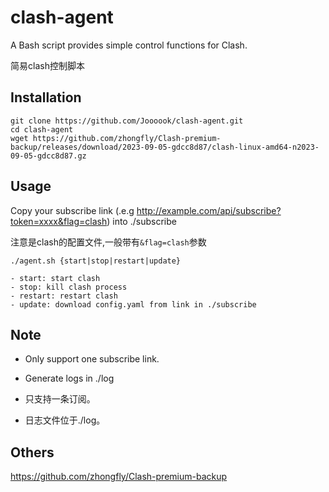 # clash-agent
A Bash script provides simple control functions for Clash.

简易clash控制脚本

## Installation
```
git clone https://github.com/Joooook/clash-agent.git
cd clash-agent
wget https://github.com/zhongfly/Clash-premium-backup/releases/download/2023-09-05-gdcc8d87/clash-linux-amd64-n2023-09-05-gdcc8d87.gz
```

## Usage
Copy your subscribe link (.e.g http://example.com/api/subscribe?token=xxxx&flag=clash) into ./subscribe

注意是clash的配置文件,一般带有`&flag=clash`参数

```
./agent.sh {start|stop|restart|update}

- start: start clash
- stop: kill clash process
- restart: restart clash
- update: download config.yaml from link in ./subscribe  
```

## Note
- Only support one subscribe link.
- Generate logs in ./log


- 只支持一条订阅。
- 日志文件位于./log。

## Others
https://github.com/zhongfly/Clash-premium-backup
